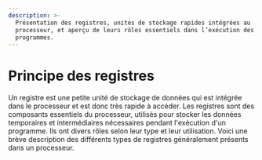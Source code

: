 ```yaml
---
description: >-
  Présentation des registres, unités de stockage rapides intégrées au
  processeur, et aperçu de leurs rôles essentiels dans l’exécution des
  programmes.
---
```


# Principe des registres

Un registre est une petite unité de stockage de données qui est intégrée dans le processeur et est donc très rapide à accéder. Les registres sont des composants essentiels du processeur, utilisés pour stocker les données temporaires et intermédiaires nécessaires pendant l'exécution d'un programme. Ils ont divers rôles selon leur type et leur utilisation. Voici une brève description des différents types de registres généralement présents dans un processeur.
